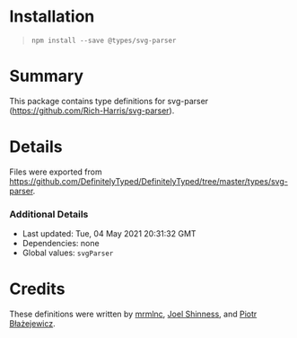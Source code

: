 # Installation
> `npm install --save @types/svg-parser`

# Summary
This package contains type definitions for svg-parser (https://github.com/Rich-Harris/svg-parser).

# Details
Files were exported from https://github.com/DefinitelyTyped/DefinitelyTyped/tree/master/types/svg-parser.

### Additional Details
 * Last updated: Tue, 04 May 2021 20:31:32 GMT
 * Dependencies: none
 * Global values: `svgParser`

# Credits
These definitions were written by [mrmlnc](https://github.com/mrmlnc), [Joel Shinness](https://github.com/JoelCodes), and [Piotr Błażejewicz](https://github.com/peterblazejewicz).
